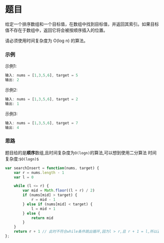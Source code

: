# 题目
给定一个排序数组和一个目标值，在数组中找到目标值，并返回其索引。如果目标值不存在于数组中，返回它将会被按顺序插入的位置。

请必须使用时间复杂度为 O(log n) 的算法。

### 示例
示例1:
```js
输入: nums = [1,3,5,6], target = 5
输出: 2
```
示例2:
```js
输入: nums = [1,3,5,6], target = 2
输出: 1
```

示例3:
```js
输入: nums = [1,3,5,6], target = 7
输出: 4
```

### 思路
  题目给的是**顺序**数组,且时间复杂度为`O(logn)`的算法,可以想到使用二分算法
  时间复杂度:`$O(logn)$`
```js
var searchInsert = function(nums, target) {
    var r = nums.length - 1
    var l = 0

    while (l <= r) {
        var mid = Math.floor((l + r) / 2)
        if (nums[mid] > target) {
            r = mid - 1
        } else if (nums[mid] < target) {
            l = mid + 1
        } else {
            return mid
        }
    }
    return r + 1 // 此时不符合while条件跳出循环,因为l > r,且 r + 1 = l,所以返回l也是可以的
};
```
